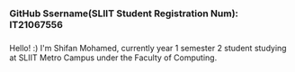 ### GitHub Ssername(SLIIT Student Registration Num): IT21067556
### 
Hello! :)
I'm Shifan Mohamed, currently year 1 semester 2 student studying at SLIIT Metro Campus under the Faculty of Computing.

<!--
**IT21067556/IT21067556** is a ✨ _special_ ✨ repository because its `README.md` (this file) appears on your GitHub profile.

Here are some ideas to get you started:

- 🔭 I’m currently working on ...
- 🌱 I’m currently learning ...
- 👯 I’m looking to collaborate on ...
- 🤔 I’m looking for help with ...
- 💬 Ask me about ...
- 📫 How to reach me: ...
- 😄 Pronouns: ...
- ⚡ Fun fact: ...
-->
